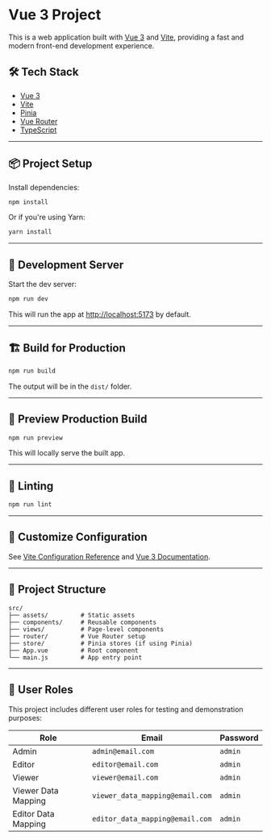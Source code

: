 # Vue 3 Project

This is a web application built with [Vue 3](https://vuejs.org/) and [Vite](https://vitejs.dev/), providing a fast and modern front-end development experience.

## 🛠️ Tech Stack

* [Vue 3](https://vuejs.org/)
* [Vite](https://vitejs.dev/)
* [Pinia](https://pinia.vuejs.org/)
* [Vue Router](https://router.vuejs.org/)
* [TypeScript](https://www.typescriptlang.org/)

---

## 📦 Project Setup

Install dependencies:

```bash
npm install
```

Or if you're using Yarn:

```bash
yarn install
```

---

## 🧪 Development Server

Start the dev server:

```bash
npm run dev
```

This will run the app at [http://localhost:5173](http://localhost:5173) by default.

---

## 🏗️ Build for Production

```bash
npm run build
```

The output will be in the `dist/` folder.

---

## 🧪 Preview Production Build

```bash
npm run preview
```

This will locally serve the built app.

---

## 🧹 Linting

```bash
npm run lint
```

---

## 🔧 Customize Configuration

See [Vite Configuration Reference](https://vitejs.dev/config/) and [Vue 3 Documentation](https://vuejs.org/guide/).

---

## 📁 Project Structure

```text
src/
├── assets/         # Static assets
├── components/     # Reusable components
├── views/          # Page-level components
├── router/         # Vue Router setup
├── store/          # Pinia stores (if using Pinia)
├── App.vue         # Root component
└── main.js         # App entry point
```

---

## 👥 User Roles

This project includes different user roles for testing and demonstration purposes:

| Role                 | Email                            | Password     |
| -------------------- | -------------------------------- | ------------ |
| Admin                | `admin@email.com`                | `admin`      |
| Editor               | `editor@email.com`               | `admin`      |
| Viewer               | `viewer@email.com`               | `admin`      |
| Viewer Data Mapping  | `viewer_data_mapping@email.com`  | `admin`      |
| Editor Data Mapping  | `editor_data_mapping@email.com`  | `admin`      |
